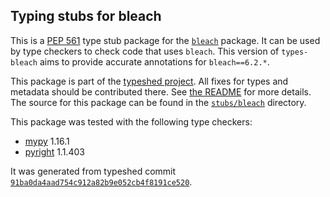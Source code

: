 ## Typing stubs for bleach

This is a [PEP 561](https://peps.python.org/pep-0561/) type stub package for
the [`bleach`](https://github.com/mozilla/bleach) package. It can be used by type checkers
to check code that uses `bleach`. This version of
`types-bleach` aims to provide accurate annotations for
`bleach==6.2.*`.

This package is part of the [typeshed project](https://github.com/python/typeshed).
All fixes for types and metadata should be contributed there.
See [the README](https://github.com/python/typeshed/blob/main/README.md)
for more details. The source for this package can be found in the
[`stubs/bleach`](https://github.com/python/typeshed/tree/main/stubs/bleach)
directory.

This package was tested with the following type checkers:
* [mypy](https://github.com/python/mypy/) 1.16.1
* [pyright](https://github.com/microsoft/pyright) 1.1.403

It was generated from typeshed commit
[`91ba0da4aad754c912a82b9e052cb4f8191ce520`](https://github.com/python/typeshed/commit/91ba0da4aad754c912a82b9e052cb4f8191ce520).